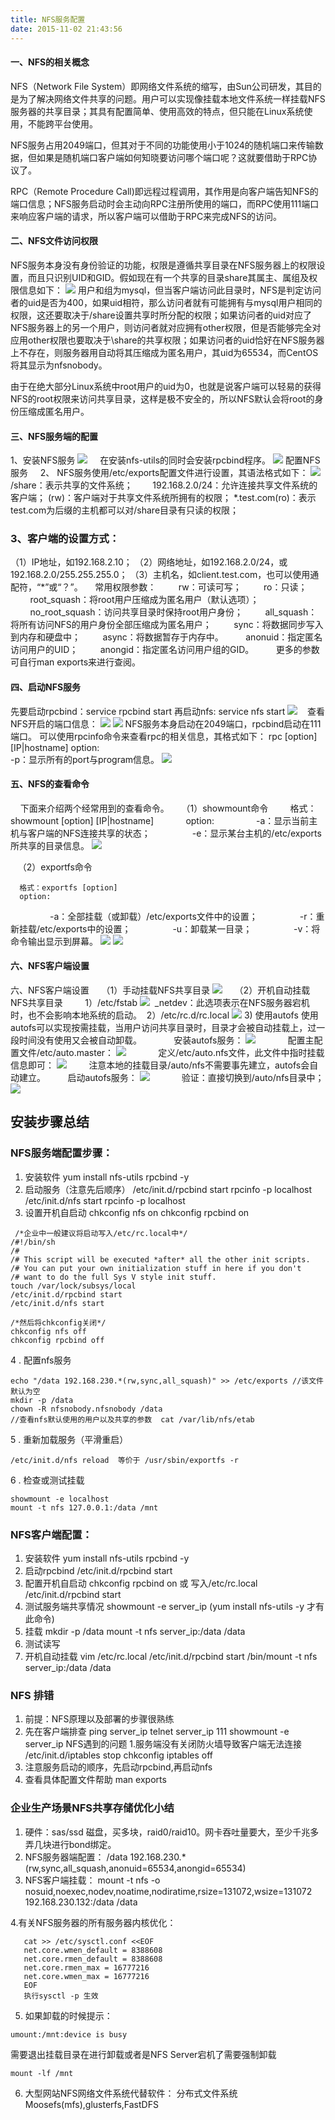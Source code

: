 ```yaml
---
title: NFS服务配置
date: 2015-11-02 21:43:56
---
```

#### 一、NFS的相关概念
  NFS（Network File System）即网络文件系统的缩写，由Sun公司研发，其目的是为了解决网络文件共享的问题。用户可以实现像挂载本地文件系统一样挂载NFS服务器的共享目录；其具有配置简单、使用高效的特点，但只能在Linux系统使用，不能跨平台使用。

  NFS服务占用2049端口，但其对于不同的功能使用小于1024的随机端口来传输数据，但如果是随机端口客户端如何知晓要访问哪个端口呢？这就要借助于RPC协议了。

RPC（Remote Procedure Call)即远程过程调用，其作用是向客户端告知NFS的端口信息；NFS服务启动时会主动向RPC注册所使用的端口，而RPC使用111端口来响应客户端的请求，所以客户端可以借助于RPC来完成NFS的访问。
#### 二、NFS文件访问权限

NFS服务本身没有身份验证的功能，权限是遵循共享目录在NFS服务器上的权限设置，而且只识别UID和GID。假如现在有一个共享的目录share其属主、属组及权限信息如下：
![](http://upload-images.jianshu.io/upload_images/452132-e1cfb4add111a4d0.png?imageMogr2/auto-orient/strip%7CimageView2/2/w/1240)
用户和组为mysql，但当客户端访问此目录时，NFS是判定访问者的uid是否为400，如果uid相符，那么访问者就有可能拥有与mysql用户相同的权限，这还要取决于/share设置共享时所分配的权限；如果访问者的uid对应了NFS服务器上的另一个用户，则访问者就对应拥有other权限，但是否能够完全对应用other权限也要取决于\share的共享权限；如果访问者的uid恰好在NFS服务器上不存在，则服务器用自动将其压缩成为匿名用户，其uid为65534，而CentOS将其显示为nfsnobody。

由于在绝大部分Linux系统中root用户的uid为0，也就是说客户端可以轻易的获得NFS的root权限来访问共享目录，这样是极不安全的，所以NFS默认会将root的身份压缩成匿名用户。
#### 三、NFS服务端的配置
1、安装NFS服务
![](http://upload-images.jianshu.io/upload_images/452132-772d40315b69554d.png?imageMogr2/auto-orient/strip%7CimageView2/2/w/1240)
    在安装nfs-utils的同时会安装rpcbind程序。
![](http://upload-images.jianshu.io/upload_images/452132-a3c7d365ff7884f4.png?imageMogr2/auto-orient/strip%7CimageView2/2/w/1240)
配置NFS服务
    2、 NFS服务使用/etc/exports配置文件进行设置，其语法格式如下：
![](http://upload-images.jianshu.io/upload_images/452132-a43ac94681e08af7.png?imageMogr2/auto-orient/strip%7CimageView2/2/w/1240)
/share：表示共享的文件系统；       
192.168.2.0/24：允许连接共享文件系统的客户端；
(rw)：客户端对于共享文件系统所拥有的权限；
*.test.com(ro)：表示test.com为后缀的主机都可以对/share目录有只读的权限；
### 3、客户端的设置方式：
（1）IP地址，如192.168.2.10；
（2）网络地址，如192.168.2.0/24，或192.168.2.0/255.255.255.0；
（3）主机名，如client.test.com，也可以使用通配符，“*”或“？”。
    常用权限参数：
        rw：可读可写；
        ro：只读；
        root_squash：将root用户压缩成为匿名用户（默认选项）；
        no_root_squash：访问共享目录时保持root用户身份；
        all_squash：将所有访问NFS的用户身份全部压缩成为匿名用户；
        sync：将数据同步写入到内存和硬盘中；
        async：将数据暂存于内存中。
        anonuid：指定匿名访问用户的UID；
        anongid：指定匿名访问用户组的GID。
        更多的参数可自行man exports来进行查阅。
#### 四、启动NFS服务
先要启动rpcbind：service rpcbind start
再启动nfs: service nfs start
![](http://upload-images.jianshu.io/upload_images/452132-8de1109e1d373c96.png?imageMogr2/auto-orient/strip%7CimageView2/2/w/1240)    查看NFS开启的端口信息：
![](http://upload-images.jianshu.io/upload_images/452132-1eaa0f590f05c270.png?imageMogr2/auto-orient/strip%7CimageView2/2/w/1240)
![](http://upload-images.jianshu.io/upload_images/452132-268a310732b48d3e.png?imageMogr2/auto-orient/strip%7CimageView2/2/w/1240)
NFS服务本身启动在2049端口，rpcbind启动在111端口。
可以使用rpcinfo命令来查看rpc的相关信息，其格式如下：
rpc [option] [IP|hostname]
option:   
-p：显示所有的port与program信息。
![](http://upload-images.jianshu.io/upload_images/452132-7c3a6795c70d85cf.png?imageMogr2/auto-orient/strip%7CimageView2/2/w/1240)
#### 五、NFS的查看命令
    下面来介绍两个经常用到的查看命令。
    （1）showmount命令
        格式：showmount [option] [IP|hostname]
            option:
                -a：显示当前主机与客户端的NFS连接共享的状态；
                -e：显示某台主机的/etc/exports所共享的目录信息。
![](http://upload-images.jianshu.io/upload_images/452132-55587723e87e3d1f.png?imageMogr2/auto-orient/strip%7CimageView2/2/w/1240)

   （2）exportfs命令

      格式：exportfs [option]
      option:
                -a：全部挂载（或卸载）/etc/exports文件中的设置；
                -r：重新挂载/etc/exports中的设置；
                -u：卸载某一目录；
                -v：将命令输出显示到屏幕。
![](http://upload-images.jianshu.io/upload_images/452132-c154bba7b1e337ca.png?imageMogr2/auto-orient/strip%7CimageView2/2/w/1240)
![](http://upload-images.jianshu.io/upload_images/452132-6c29606b956eee3d.png?imageMogr2/auto-orient/strip%7CimageView2/2/w/1240)
#### 六、NFS客户端设置
六、NFS客户端设置
    （1）手动挂载NFS共享目录
![](http://upload-images.jianshu.io/upload_images/452132-13bdc120d8e6205b.png?imageMogr2/auto-orient/strip%7CimageView2/2/w/1240)
    （2）开机自动挂载NFS共享目录
        1）/etc/fstab
![](http://upload-images.jianshu.io/upload_images/452132-b2bf05539a6cd1a0.png?imageMogr2/auto-orient/strip%7CimageView2/2/w/1240)
 _netdev：此选项表示在NFS服务器宕机时，也不会影响本地系统的启动。 
       2）/etc/rc.d/rc.local
![](http://upload-images.jianshu.io/upload_images/452132-9dc865efa91210ca.png?imageMogr2/auto-orient/strip%7CimageView2/2/w/1240)
      3) 使用autofs
使用autofs可以实现按需挂载，当用户访问共享目录时，目录才会被自动挂载上，过一段时间没有使用又会被自动卸载。
            安装autofs服务：
![](http://upload-images.jianshu.io/upload_images/452132-55b5688b419d4326.png?imageMogr2/auto-orient/strip%7CimageView2/2/w/1240)
            配置主配置文件/etc/auto.master：
![](http://upload-images.jianshu.io/upload_images/452132-4d0677a546a9fec4.png?imageMogr2/auto-orient/strip%7CimageView2/2/w/1240)
            定义/etc/auto.nfs文件，此文件中指时挂载信息即可：
![](http://upload-images.jianshu.io/upload_images/452132-68b248d334a6c689.png?imageMogr2/auto-orient/strip%7CimageView2/2/w/1240)
        注意本地的挂载目录/auto/nfs不需要事先建立，autofs会自动建立。
        启动autofs服务：
![](http://upload-images.jianshu.io/upload_images/452132-0ff9ca2ef9ecb6ca.png?imageMogr2/auto-orient/strip%7CimageView2/2/w/1240)
            验证：直接切换到/auto/nfs目录中；
![](http://upload-images.jianshu.io/upload_images/452132-f1319f82b3621d4b.png?imageMogr2/auto-orient/strip%7CimageView2/2/w/1240)
## 安装步骤总结
### NFS服务端配置步骤：
1. 安装软件
yum install nfs-utils rpcbind -y 
2. 启动服务（注意先后顺序）
/etc/init.d/rpcbind start
rpcinfo -p localhost 
/etc/init.d/nfs start 
rpcinfo -p localhost 
3. 设置开机自启动
chkconfig nfs on
chkconfig rpcbind on

```
 /*企业中一般建议将启动写入/etc/rc.local中*/
/#!/bin/sh
/#
/# This script will be executed *after* all the other init scripts.
/# You can put your own initialization stuff in here if you don't
/# want to do the full Sys V style init stuff.
touch /var/lock/subsys/local
/etc/init.d/rpcbind start
/etc/init.d/nfs start

/*然后将chkconfig关闭*/
chkconfig nfs off
chkconfig rpcbind off 
```

4     . 配置nfs服务
```
echo "/data 192.168.230.*(rw,sync,all_squash)" >> /etc/exports //该文件默认为空
mkdir -p /data
chown -R nfsnobody.nfsnobody /data 
//查看nfs默认使用的用户以及共享的参数  cat /var/lib/nfs/etab
```
5      . 重新加载服务（平滑重启）
```
/etc/init.d/nfs reload  等价于 /usr/sbin/exportfs -r 
```
6      . 检查或测试挂载
```
showmount -e localhost 
mount -t nfs 127.0.0.1:/data /mnt
```

### NFS客户端配置：
1. 安装软件
    yum install nfs-utils rpcbind -y 
2. 启动rpcbind
    /etc/init.d/rpcbind start 
3. 配置开机自启动
    chkconfig rpcbind on 
    或	写入/etc/rc.local  /etc/init.d/rpcbind start  
4. 测试服务端共享情况
    showmount -e server_ip (yum install nfs-utils -y 才有此命令)
5. 挂载
    mkdir -p /data 
	mount -t nfs server_ip:/data  /data 
6. 测试读写
7. 开机自动挂载
   vim /etc/rc.local
   /etc/init.d/rpcbind start 
   /bin/mount -t nfs server_ip:/data  /data 
   
### NFS 排错
1. 前提：NFS原理以及部署的步骤很熟练
2. 先在客户端排查
   ping server_ip
   telnet server_ip 111
   showmount -e server_ip
NFS遇到的问题
1.服务端没有关闭防火墙导致客户端无法连接
  /etc/init.d/iptables stop 
  chkconfig iptables off 
2. 注意服务启动的顺序，先启动rpcbind,再启动nfs
3. 查看具体配置文件帮助  man exports

### 企业生产场景NFS共享存储优化小结


1. 硬件：sas/ssd 磁盘，买多块，raid0/raid10。网卡吞吐量要大，至少千兆多弄几块进行bond绑定。
2. NFS服务器端配置：
/data 192.168.230.*(rw,sync,all_squash,anonuid=65534,anongid=65534)
3. NFS客户端挂载：
mount -t nfs -o nosuid,noexec,nodev,noatime,nodiratime,rsize=131072,wsize=131072 192.168.230.132:/data /data 

4.有关NFS服务器的所有服务器内核优化：
```
   cat >> /etc/sysctl.conf <<EOF	
   net.core.wmen_default = 8388608
   net.core.rmen_default = 8388608
   net.core.rmen_max = 16777216
   net.core.wmen_max = 16777216
   EOF
   执行sysctl -p 生效
```


5. 如果卸载的时候提示：

```
umount:/mnt:device is busy 
```

需要退出挂载目录在进行卸载或者是NFS Server宕机了需要强制卸载 

```
mount -lf /mnt 
```

6. 大型网站NFS网络文件系统代替软件：
分布式文件系统Moosefs(mfs),glusterfs,FastDFS